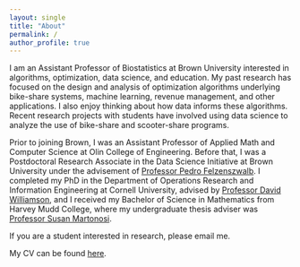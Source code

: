 ```yaml
---
layout: single
title: "About"
permalink: /
author_profile: true
---
```


I am an Assistant Professor of Biostatistics at Brown University interested in algorithms, optimization, data science, and education. My past research has focused on the design and analysis of optimization algorithms underlying bike-share systems, machine learning, revenue management, and other applications. I also enjoy thinking about how data informs these algorithms. Recent research projects with students have involved using data science to analyze the use of bike-share and scooter-share programs.  

Prior to joining Brown, I was an Assistant Professor of Applied Math and Computer Science at Olin College of Engineering. Before that, I was a Postdoctoral Research Associate in the Data Science Initiative at Brown University under the advisement of [Professor Pedro Felzenszwalb](http://cs.brown.edu/people/pfelzens/). I completed my PhD in the Department of Operations Research and Information Engineering at Cornell University, advised by [Professor David Williamson](http://davidpwilliamson.net/work/), and I received my Bachelor of Science in Mathematics from Harvey Mudd College, where my undergraduate thesis adviser was [Professor Susan Martonosi](https://www.hmc.edu/mathematics/people/faculty/susan-martonosi/).

If you are a student interested in research, please email me. 

My CV can be found [here](/files/apaul_cv.pdf).
